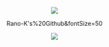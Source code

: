 <Header>
  <div align=center>
    <img src="https://capsule-render.vercel.app/api?type=waving&color=BDBDC8&height=150&section=header" />
    <p>Rano-K's%20Github&fontSize=50</p>
    <img src="https://capsule-render.vercel.app/api?type=waving&color=BDBDC8&height=150&section=header" />
  </div>
</Header>
